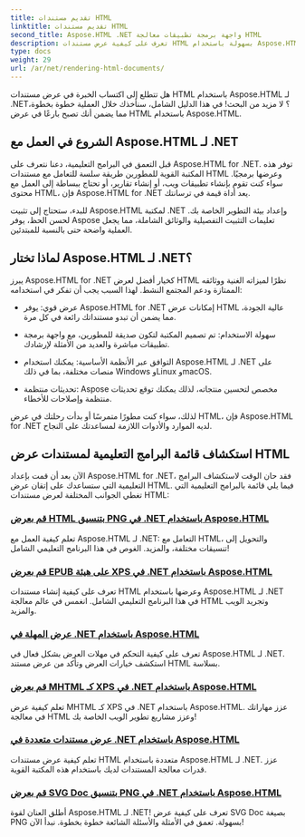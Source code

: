 ```yaml
---
title: تقديم مستندات HTML
linktitle: تقديم مستندات HTML
second_title: Aspose.HTML .NET واجهة برمجة تطبيقات معالجة HTML
description: تعرف على كيفية عرض مستندات HTML بسهولة باستخدام Aspose.HTML لبرامج .NET التعليمية. استكشف قائمة شاملة من البرامج التعليمية لإتقان عرض HTML.
type: docs
weight: 29
url: /ar/net/rendering-html-documents/
---
```


هل تتطلع إلى اكتساب الخبرة في عرض مستندات HTML باستخدام Aspose.HTML لـ .NET؟ لا مزيد من البحث! في هذا الدليل الشامل، سنأخذك خلال العملية خطوة بخطوة، مما يضمن أنك تصبح بارعًا في عرض HTML باستخدام Aspose.HTML.

## الشروع في العمل مع Aspose.HTML لـ .NET

قبل التعمق في البرامج التعليمية، دعنا نتعرف على Aspose.HTML for .NET. توفر هذه المكتبة القوية للمطورين طريقة سلسة للتعامل مع مستندات HTML وعرضها برمجيًا. سواء كنت تقوم بإنشاء تطبيقات ويب، أو إنشاء تقارير، أو تحتاج ببساطة إلى العمل مع محتوى HTML، فإن Aspose.HTML for .NET يعد أداة قيمة في ترسانتك.

للبدء، ستحتاج إلى تثبيت Aspose.HTML لمكتبة .NET وإعداد بيئة التطوير الخاصة بك. لحسن الحظ، يوفر Aspose تعليمات التثبيت التفصيلية والوثائق الشاملة، مما يجعل العملية واضحة حتى بالنسبة للمبتدئين.

## لماذا تختار Aspose.HTML لـ .NET؟

يبرز Aspose.HTML for .NET كخيار أفضل لعرض HTML نظرًا لميزاته الغنية ووثائقه الممتازة ودعم المجتمع النشط. لهذا السبب يجب أن تفكر في استخدامه:

- عرض قوي: يوفر Aspose.HTML for .NET إمكانات عرض HTML عالية الجودة، مما يضمن أن تبدو مستنداتك رائعة في كل مرة.

- سهولة الاستخدام: تم تصميم المكتبة لتكون صديقة للمطورين، مع واجهة برمجة تطبيقات مباشرة والعديد من الأمثلة لإرشادك.

- التوافق عبر الأنظمة الأساسية: يمكنك استخدام Aspose.HTML لـ .NET على منصات مختلفة، بما في ذلك Windows وLinux وmacOS.

- تحديثات منتظمة: Aspose مخصص لتحسين منتجاته، لذلك يمكنك توقع تحديثات منتظمة وإصلاحات للأخطاء.

لذلك، سواء كنت مطورًا متمرسًا أو بدأت رحلتك في عرض HTML، فإن Aspose.HTML for .NET لديه الموارد والأدوات اللازمة لمساعدتك على النجاح.

## استكشاف قائمة البرامج التعليمية لمستندات عرض HTML

الآن بعد أن قمت بإعداد Aspose.HTML for .NET، فقد حان الوقت لاستكشاف البرامج التعليمية التي ستساعدك على إتقان عرض HTML. فيما يلي قائمة بالبرامج التعليمية التي تغطي الجوانب المختلفة لعرض مستندات HTML:

### [قم بعرض HTML بتنسيق PNG في .NET باستخدام Aspose.HTML](./render-html-as-png/)
تعلم كيفية العمل مع Aspose.HTML لـ .NET: التعامل مع HTML، والتحويل إلى تنسيقات مختلفة، والمزيد. الغوص في هذا البرنامج التعليمي الشامل!
### [قم بعرض EPUB على هيئة XPS في .NET باستخدام Aspose.HTML](./render-epub-as-xps/)
تعرف على كيفية إنشاء مستندات HTML وعرضها باستخدام Aspose.HTML لـ .NET في هذا البرنامج التعليمي الشامل. انغمس في عالم معالجة HTML وتجريد الويب والمزيد.
### [عرض المهلة في .NET باستخدام Aspose.HTML](./rendering-timeout/)
تعرف على كيفية التحكم في مهلات العرض بشكل فعال في Aspose.HTML لـ .NET. استكشف خيارات العرض وتأكد من عرض مستند HTML بسلاسة.
### [قم بعرض MHTML كـ XPS في .NET باستخدام Aspose.HTML](./render-mhtml-as-xps/)
 تعلم كيفية عرض MHTML كـ XPS في .NET باستخدام Aspose.HTML. عزز مهاراتك في معالجة HTML وعزز مشاريع تطوير الويب الخاصة بك!
### [عرض مستندات متعددة في .NET باستخدام Aspose.HTML](./render-multiple-documents/)
تعلم كيفية عرض مستندات HTML متعددة باستخدام Aspose.HTML لـ .NET. عزز قدرات معالجة المستندات لديك باستخدام هذه المكتبة القوية.
### [قم بعرض SVG Doc بتنسيق PNG في .NET باستخدام Aspose.HTML](./render-svg-doc-as-png/)
أطلق العنان لقوة Aspose.HTML لـ .NET! تعرف على كيفية عرض SVG Doc بصيغة PNG بسهولة. تعمق في الأمثلة والأسئلة الشائعة خطوة بخطوة. نبدأ الآن!